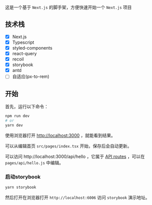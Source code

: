 这是一个基于 `Next.js` 的脚手架，方便快速开始一个 `Next.js` 项目

## 技术栈

- [x] Next.js
- [x] Typescript
- [x] styled-components
- [x] react-query
- [x] recoil
- [x] storybook
- [x] antd
- [ ] 自适应(px-to-rem)

## 开始

首先，运行以下命令：

```bash
npm run dev
# or
yarn dev
```

使用浏览器打开 [http://localhost:3000](http://localhost:3000) ，就能看到结果。

可以从编辑首页 `src/pages/index.tsx` 开始，保存后会自动更新。

可以访问 http://localhost:3000/api/hello ，它属于 [API routes](https://nextjs.org/docs/api-routes/introduction) ，可以在 `pages/api/hello.js` 中编辑。

### 启动storybook

```bash
yarn storybook
```

然后打开在浏览器打开 `http://localhost:6006` 访问 `storybook` 演示地址。
